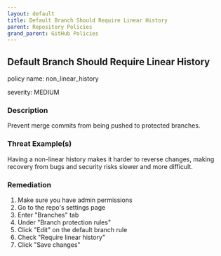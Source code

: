 ```yaml
---
layout: default
title: Default Branch Should Require Linear History
parent: Repository Policies
grand_parent: GitHub Policies
---
```



## Default Branch Should Require Linear History
policy name: non_linear_history

severity: MEDIUM

### Description
Prevent merge commits from being pushed to protected branches.

### Threat Example(s)
Having a non-linear history makes it harder to reverse changes, making recovery from bugs and security risks slower and more difficult.



### Remediation
1. Make sure you have admin permissions
2. Go to the repo's settings page
3. Enter "Branches" tab
4. Under "Branch protection rules"
5. Click "Edit" on the default branch rule
6. Check "Require linear history"
7. Click "Save changes"



